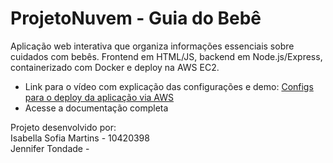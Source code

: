 # ProjetoNuvem - Guia do Bebê 
Aplicação web interativa que organiza informações essenciais sobre cuidados com bebês. Frontend em HTML/JS, backend em Node.js/Express, containerizado com Docker e deploy na AWS EC2.

* Link para o vídeo com explicação das configurações e demo: [Configs para o deploy da aplicação via AWS](https://www.youtube.com/watch?v=BOiTgWbgy2o)
* Acesse a documentação completa 

Projeto desenvolvido por: <br>
Isabella Sofia Martins - 10420398 <br> Jennifer Tondade - 
